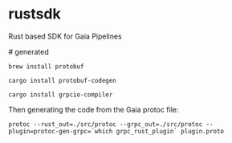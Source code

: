 # rustsdk

Rust based SDK for Gaia Pipelines

# generated

```
brew install protobuf
```

```
cargo install protobuf-codegen
```

```
cargo install grpcio-compiler
```

Then generating the code from the Gaia protoc file:

```
protoc --rust_out=./src/protoc --grpc_out=./src/protoc --plugin=protoc-gen-grpc=`which grpc_rust_plugin` plugin.proto
```
